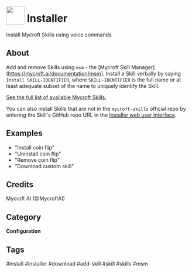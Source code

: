 # <img src='https://rawgithub.com/FortAwesome/Font-Awesome/master/advanced-options/raw-svg/solid/download.svg ' card_color='#22a7f0' width='50' height='50' style='vertical-align:bottom'/> Installer
Install Mycroft Skills using voice commands

## About 
Add and remove Skills using `msm` - the [Mycroft Skill Manager](https://mycroft.ai/documentation/msm].  Install a
Skill verbally by saying `Install SKILL-IDENTIFIER`, where `SKILL-IDENTIFIER` is the full name or at least adequate subset of the name to uniquely identify the Skill.  

[See the full list of available Mycroft Skills.](https://mycroft.ai/skills)

You can also install Skills that are not in the `mycroft-skills` official repo by entering the Skill's GitHub repo
URL in the [Installer web user interface](https://home.mycroft.ai/#/skill).

## Examples 
* "Install coin flip"
* "Uninstall coin flip"
* "Remove coin flip"
* "Download custom skill"

## Credits 
Mycroft AI (@MycroftAI)

## Category
**Configuration**

## Tags
#install
#installer
#download
#add-skill
#skill
#skills
#msm
